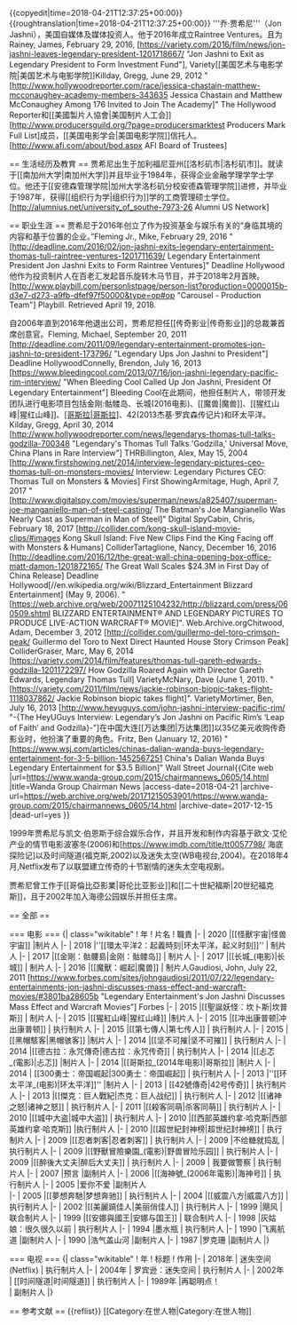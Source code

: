 {{copyedit|time=2018-04-21T12:37:25+00:00}}
{{roughtranslation|time=2018-04-21T12:37:25+00:00}}
'''乔·贾希尼'''（Jon Jashni），美国自媒体及媒体投资人。他于2016年成立Raintree Ventures。且为<ref>Rainey, James, February 29, 2016, [https://variety.com/2016/film/news/jon-jashni-leaves-legendary-president-1201718667/ "Jon Jashni to Exit as Legendary President to Form Investment Fund"], Variety</ref>[[美国艺术与电影学院|美国艺术与电影学院]]<ref>Killday, Gregg, June 29, 2012 "[http://www.hollywoodreporter.com/race/jessica-chastain-matthew-mcconaughey-academy-members-343635 Jessica Chastain and Matthew McConaughey Among 176 Invited to Join The Academy]" The Hollywood Reporter</ref>和[[美國製片人協會|美国制片人工会]]<ref>[http://www.producersguild.org/?page=producersmarktest Producers Mark Full List]</ref>成员，[[美国电影学会|美国电影学院]]信托人。<ref>[http://www.afi.com/about/bod.aspx AFI Board of Trustees]</ref>

== 生活经历及教育 ==
贾希尼出生于加利福尼亚州[[洛杉矶市|洛杉矶市]]。就读于[[南加州大学|南加州大学]]并且毕业于1984年，获得企业金融学理学学士学位。他还于[[安德森管理学院|加州大学洛杉矶分校安德森管理学院]]进修，并毕业于1987年，获得[[组织行为学|组织行为]]学的工商管理硕士学位。<ref>[http://alumnius.net/university_of_southe-7973-26 Alumni US Network]</ref>

== 职业生涯 ==
贾希尼于2016年创立了作为投资基金与娱乐有关的“身临其境的内容和基于位置的企业。”<ref>Fleming Jr., Mike, February 29, 2016 "[http://deadline.com/2016/02/jon-jashni-exits-legendary-entertainment-thomas-tull-raintree-ventures-1201711639/ Legendary Entertainment President Jon Jashni Exits to Form Raintree Ventures]" Deadline Hollywood</ref>他作为投资制片人在百老汇发起音乐旋转木马节目，并于2018年2月首映。<ref>[http://www.playbill.com/personlistpage/person-list?production=0000015b-d3e7-d273-a9fb-dfef97f50000&type=op#op "Carousel - Production Team"] Playbill. Retrieved April 19, 2018.</ref>

自2006年直到2016年他退出公司，贾希尼担任[[传奇影业|传奇影业]]的总裁兼首席创意官。<ref>Fleming, Michael, September 20, 2011 [http://deadline.com/2011/09/legendary-entertainment-promotes-jon-jashni-to-president-173796/ "Legendary Ups Jon Jashni to President"] Deadline Hollywood</ref><ref>Connelly, Brendon, July 16, 2013 [https://www.bleedingcool.com/2013/07/16/jon-jashni-legendary-pacific-rim-interview/ "When Bleeding Cool Called Up Jon Jashni, President Of Legendary Entertainment"] Bleeding Cool</ref>在此期间，他担任制片人，带领开发团队进行电影项目包括金刚:骷髅岛、长城(2016电影)、[[魔兽|魔兽]]、[[猩红山峰|猩红山峰]]、[[哥斯拉|哥斯拉]](2014电影)、42(2013杰基·罗宾森传记片)和环太平洋。<ref>Kilday, Gregg, April 30, 2014 [http://www.hollywoodreporter.com/news/legendarys-thomas-tull-talks-godzilla-700348 "Legendary's Thomas Tull Talks 'Godzilla,' Universal Move, China Plans in Rare Interview"] THR</ref><ref>Billington, Alex, May 15, 2004 [http://www.firstshowing.net/2014/interview-legendary-pictures-ceo-thomas-tull-on-monsters-movies/ Interview: Legendary Pictures CEO: Thomas Tull on Monsters & Movies] First Showing</ref><ref>Armitage, Hugh, April 7, 2017 "[http://www.digitalspy.com/movies/superman/news/a825407/superman-joe-manganiello-man-of-steel-casting/ The Batman's Joe Mangianello Was Nearly Cast as Superman in Man of Steel]" Digital Spy</ref><ref>Cabin, Chris, February 18, 2017 [http://collider.com/kong-skull-island-movie-clips/#images Kong Skull Island: Five New Clips Find the King Facing off with Monsters & Humans] Collider</ref><ref>Tartaglione, Nancy, December 16, 2016 [http://deadline.com/2016/12/the-great-wall-china-opening-box-office-matt-damon-1201872165/ The Great Wall Scales $24.3M in First Day of China Release] Deadline Hollywood</ref><ref>[//en.wikipedia.org/wiki/Blizzard_Entertainment Blizzard Entertainment] (May 9, 2006). "[https://web.archive.org/web/20071125104232/http://blizzard.com/press/060509.shtml BLIZZARD ENTERTAINMENT® AND LEGENDARY PICTURES TO PRODUCE LIVE-ACTION WARCRAFT® MOVIE]". Web.Archive.org</ref><ref>Chitwood, Adam, December 3, 2012 [http://collider.com/guillermo-del-toro-crimson-peak/ Guillermo del Toro to Next Direct Haunted House Story Crimson Peak] Collider</ref><ref>Graser, Marc, May 6, 2014 [https://variety.com/2014/film/features/thomas-tull-gareth-edwards-godzilla-1201172297/ How Godzilla Roared Again with Director Gareth Edwards, Legendary Thomas Tull] Variety</ref><ref>McNary, Dave (June 1, 2011). "[https://variety.com/2011/film/news/jackie-robinson-biopic-takes-flight-1118037862/ Jackie Robinson biopic takes flight]". Variety</ref><ref>Mortimer, Ben, July 16, 2013 [http://www.heyuguys.com/john-jashni-interview-pacific-rim/ "-{The HeyUGuys Interview: Legendary’s Jon Jashni on Pacific Rim’s ‘Leap of Faith’ and Godzilla}-"]</ref>在中国大连[[万达集团|万达集团]]以35亿美元收购传奇影业时，他扮演了重要的角色。<ref>Fritz, Ben (January 12, 2016) "[https://www.wsj.com/articles/chinas-dalian-wanda-buys-legendary-entertainment-for-3-5-billion-1452567251 China's Dalian Wanda Buys Legendary Entertainment for $3.5 Billion]" Wall Street Journal</ref><ref>{{Cite web |url=https://www.wanda-group.com/2015/chairmannews_0605/14.html |title=Wanda Group Chairman News |access-date=2018-04-21 |archive-url=https://web.archive.org/web/20171215053901/https://www.wanda-group.com/2015/chairmannews_0605/14.html |archive-date=2017-12-15 |dead-url=yes }}</ref>

1999年贾希尼与凯文·伯恩斯于综合娱乐合作，并且开发和制作内容基于欧文·艾伦产业的情节电影波塞冬(2006)和[https://www.imdb.com/title/tt0057798/ 海底探险记]以及时间隧道(福克斯,2002)以及迷失太空(WB电视台,2004)。在2018年4月,Netflix发布了以联盟建立传奇的十节剧情的迷失太空电视剧。

贾希尼曾工作于[[哥倫比亞影業|哥伦比亚影业]]和[[二十世紀福斯|20世纪福克斯]]，且于2002年加入海德公园娱乐并担任主席。

== 全部 ==

=== 电影 ===
{| class="wikitable"
! 年 
! 片名
! 職責
|-
| 2020 
|[[怪獸宇宙|怪兽宇宙]]
|制片人
|-
| 2018 
|''[[環太平洋2：起義時刻|环太平洋，起义时刻]]''
| 制片人
|-
| 2017 
|[[金剛：骷髏島|金刚：骷髅岛]]
| 制片人
|-
| 2017 
|[[长城_(电影)|长城]]
| 制片人
|-
| 2016 
|[[魔獸：崛起|魔兽]]
| 制片人<ref>Gaudiosi, John, July 22, 2011 [https://www.forbes.com/sites/johngaudiosi/2011/07/22/legendary-entertainments-jon-jashni-discusses-mass-effect-and-warcraft-movies/#3801ba28605b "Legendary Entertainment's Jon Jashni Discusses Mass Effect and Warcraft Movies"] Forbes</ref>
|-
| 2015 
|[[聖誕妖怪：坎卜斯|坎普斯]]
| 制片人
|-
| 2015 
|[[猩紅山峰|猩红山峰]]
|制片人
|-
| 2015 
|[[冲出康普顿|冲出康普顿]]
| 执行制片人
|-
| 2015
|[[第七傳人|第七传人]]
| 执行制片人
|-
| 2015 
|[[黑帽駭客|黑帽骇客]]
|制片人
|-
| 2014 
|[[坚不可摧|坚不可摧]]
| 执行制片人
|-
| 2014
|[[德古拉：永咒傳奇|德古拉：永咒传奇]]
| 执行制片人
|-
| 2014
|[[忐忑_(電影)|忐忑]]
|制片人
|-
| 2014
|[[哥斯拉_(2014年电影)|哥斯拉]]
|制片人
|-
| 2014 
| [[300勇士：帝国崛起|300勇士：帝国崛起]]
| 执行制片人
|-
| 2013 
|''[[环太平洋_(电影)|环太平洋]]''
|制片人
|-
| 2013 
| [[42號傳奇|42号传奇]]
| 执行制片人
|-
| 2013 
|[[傑克：巨人戰紀|杰克：巨人战纪]]
| 执行制片人
|-
| 2012 
|[[诸神之怒|诸神之怒]]
| 执行制片人
|-
| 2011
|[[殺客同萌|杀客同萌]]
| 执行制片人
|-
| 2010 
|[[城中大盗|城中大盗]]
| 执行制片人
|-
| 2010 
|[[西部英雄约拿·哈克斯|西部英雄约拿·哈克斯]]
|执行制片人
|-
| 2010 
|[[超世紀封神榜|超世纪封神榜]]
| 执行制片人
|-
| 2009 
|[[忍者刺客|忍者刺客]]
| 执行制片人
|-
| 2009 
|不给糖就捣乱
| 执行制片人
|-
| 2009 
|[[野獸冒險樂園_(電影)|野兽冒险乐园]]
| 执行制片人
|-
| 2009 
|[[醉後大丈夫|醉后大丈夫]]
| 执行制片人
|-
| 2009 
| 我要做警察 
| 执行制片人
|-
| 2007 
|预言
|副制片人
|-
| 2006 
|[[海神號_(2006年電影)|海神号]]
| 执行制片人
|-
| 2005 
|爱你不爱
|副制片人<br />
|-
| 2005 
|[[夢想奔馳|梦想奔驰]]
| 执行制片人
|-
| 2004 
|[[威震八方|威震八方]]
| 执行制片人 
|-
| 2002 
|[[美麗蹺佳人|美丽俏佳人]]
| 执行制片人
|-
| 1999 
|飓风
|联合制片人
|-
| 1999 
|[[安娜與國王|安娜与国王]]
| 联合制片人
|-
| 1998 
|灰姑娘：很久很久以前
| 执行制片人 
|-
| 1994 
|墨水瓶
| 执行制片人
|-
| 1990 
|飞离航道
|副制片人
|-
| 1990 
|浩气盖山河
|副制片人
|-
| 1987 
|罗克珊
|副制片人
|}

=== 电视 ===
{| class="wikitable"
! 年 
! 标题 
! 作用
|-
| 2018年 
| 迷失空间 (Netflix) 
| 执行制片人
|-
| 2004年 
| 罗宾逊：迷失空间 
| 执行制片人
|-
| 2002年 
| [[时间隧道|时间隧道]] 
| 执行制片人
|-
| 1989年 
|再聪明点！  
| 副制片人
|}

== 参考文献 ==
{{reflist}}
[[Category:在世人物|Category:在世人物]]